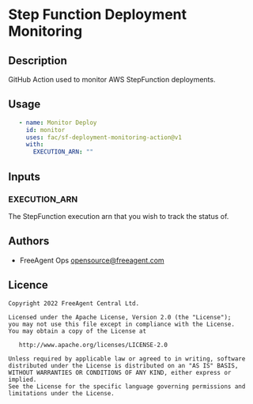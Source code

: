 # Step Function Deployment Monitoring

## Description

GitHub Action used to monitor AWS StepFunction deployments.

## Usage

```yaml
   - name: Monitor Deploy
     id: monitor
     uses: fac/sf-deployment-monitoring-action@v1
     with:
       EXECUTION_ARN: ""
```

## Inputs

### EXECUTION_ARN

The StepFunction execution arn that you wish to track the status of.

## Authors

* FreeAgent Ops opensource@freeagent.com
## Licence

```
Copyright 2022 FreeAgent Central Ltd.

Licensed under the Apache License, Version 2.0 (the "License");
you may not use this file except in compliance with the License.
You may obtain a copy of the License at

   http://www.apache.org/licenses/LICENSE-2.0

Unless required by applicable law or agreed to in writing, software
distributed under the License is distributed on an "AS IS" BASIS,
WITHOUT WARRANTIES OR CONDITIONS OF ANY KIND, either express or implied.
See the License for the specific language governing permissions and
limitations under the License.
```
